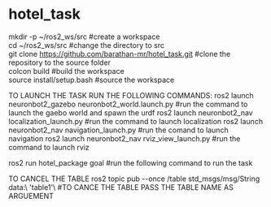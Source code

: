 # hotel_task                                                                                                                                                                                                                                       
mkdir -p ~/ros2_ws/src                #create a workspace                                                                                                                                                                                           
cd ~/ros2_ws/src                      #change the directory to src                                                                                                                                                                          
git clone https://github.com/barathan-mr/hotel_task.git         #clone the repository to the source folder                                                                                                                                         
colcon build                           #build the workspace                                                                                                                                                                                      
source install/setup.bash              #source the workspace


TO LAUNCH THE TASK RUN THE FOLLOWING COMMANDS:
ros2 launch neuronbot2_gazebo neuronbot2_world.launch.py          #run the command to launch the gaebo world and spawn the urdf
ros2 launch neuronbot2_nav localization_launch.py                 #run the command to launch localization
ros2 launch neuronbot2_nav navigation_launch.py                   #run the comand to launch navigation
ros2 launch neuronbot2_nav rviz_view_launch.py                    #run the command to launch rviz

ros2 run hotel_package goal                                       #run the following command to run the task

TO CANCEL THE TABLE 
ros2 topic pub --once /table std_msgs/msg/String data:\ \'table1\'\          #TO CANCE THE TABLE PASS THE TABLE NAME AS ARGUEMENT 
